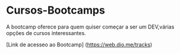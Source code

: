 # Cursos-Bootcamps
A bootcamp oferece para quem quiser começar a ser um DEV,várias opções de cursos interessantes.

[Link de acesseo ao Bootcamp] (https://web.dio.me/tracks)

